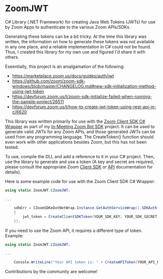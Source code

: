 # ZoomJWT
C# Library (.NET Framework) for creating Java Web Tokens (JWTs) for use by Zoom Apps to authenticate to the various Zoom APIs/SDKs.

Generating these tokens can be a bit tricky.  At the time this library was written, the information on how to generate these tokens was not available in any one place, and a reliable implementation in C# could not be found.  Thus, I created this library for my own use and figured I'd share it with others.

Eseentially, this project is an amalgamation of the following:
* https://marketplace.zoom.us/docs/guides/auth/jwt
* https://github.com/zoom/zoom-sdk-windows/blob/master/CHANGELOG.md#new-sdk-initialization-method-using-jwt-token
* https://devforum.zoom.us/t/zoom-sdk-initialize-failed-when-running-the-sample-project/26511
* https://devforum.zoom.us/t/how-to-create-jwt-token-using-rest-api-in-c/6620

This library was written primarily for use with the [Zoom Client SDK C# Wrapper](https://marketplace.zoom.us/docs/sdk/native-sdks/windows/c-sharp-wrapper) as part of my [In-Meeting Zoom Bot SDK](https://github.com/apresence/ZoomMeetingBotSDK) project.  It can be used to generate valid JWTs for any Zoom APIs, and those generated JWTs can be used from any programming language.  The CreateToken() function should even work with other applications besides Zoom, but this has not been tested.

To use, compile the DLL and add a reference to it in your C# project.  Then, use the library to generate and use a token (A key and secret are required, please consult the appropriate Zoom [Client SDK](https://marketplace.zoom.us/docs/sdk/native-sdks/introduction) or [API](https://marketplace.zoom.us/docs/guides/auth/jwt#key-secret) documentation for details).

Here is some example code for use with the Zoom Client SDK C# Wrapper:
```C#
using static ZoomJWT.CZoomJWT;

...

    sdkErr = CZoomSDKeDotNetWrap.Instance.GetAuthServiceWrap().SDKAuth(new AuthContext()
    {
        jwt_token = CreateClientSDKToken(YOUR_SDK_KEY, YOUR_SDK_SECRET),
    });
```

If you need to use the Zoom API, it requires a different type of token.  Example:
```C#
using static ZoomJWT.CZoomJWT;

...

    Console.WriteLine("Your API token is: " + CreateAPIToken(YOUR_API_KEY, YOUR_API_SECRET));
```

Contributions by the community are welcome!
